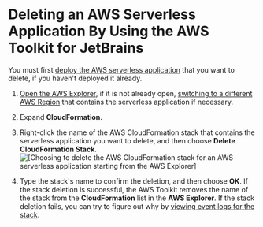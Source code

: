 # Deleting an AWS Serverless Application By Using the AWS Toolkit for JetBrains<a name="sam-delete"></a>

You must first [deploy the AWS serverless application](key-tasks.md#key-tasks-sam-deploy) that you want to delete, if you haven't deployed it already\.

1. [Open the AWS Explorer](key-tasks.md#key-tasks-open-explorer), if it is not already open, [switching to a different AWS Region](key-tasks.md#key-tasks-switch-region) that contains the serverless application if necessary\.

1. Expand **CloudFormation**\.

1. Right\-click the name of the AWS CloudFormation stack that contains the serverless application you want to delete, and then choose **Delete CloudFormation Stack**\.  
![\[Choosing to delete the AWS CloudFormation stack for an AWS serverless application starting from the AWS Explorer\]](http://docs.aws.amazon.com/toolkit-for-jetbrains/latest/userguide/)

1. Type the stack's name to confirm the deletion, and then choose **OK**\. If the stack deletion is successful, the AWS Toolkit removes the name of the stack from the **CloudFormation** list in the **AWS Explorer**\. If the stack deletion fails, you can try to figure out why by [viewing event logs for the stack](key-tasks.md#key-tasks-cloudformation-logs)\.